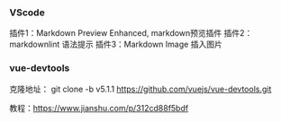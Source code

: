 ### VScode
插件1：Markdown Preview Enhanced, markdown预览插件
插件2：markdownlint 语法提示
插件3：Markdown Image 插入图片

### vue-devtools
克隆地址：
git clone -b v5.1.1 https://github.com/vuejs/vue-devtools.git

教程：https://www.jianshu.com/p/312cd88f5bdf

